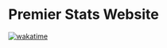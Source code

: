 # Premier Stats Website
[![wakatime](https://wakatime.com/badge/github/Ramen5914/Premier-Stats-Website.svg)](https://wakatime.com/badge/github/Ramen5914/Premier-Stats-Website)

